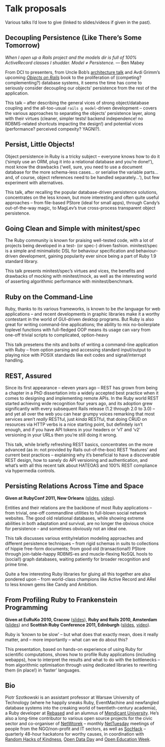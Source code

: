 # Talk proposals

Various talks I’d love to give (linked
to slides/videos if given in the past).



## Decoupling Persistence (Like There’s Some Tomorrow)

_When I open up a Rails project and the models dir is full of 100%
ActiveRecord classes I shudder. Model ≠ Persistence._ — Ben Mabey

From DCI to presenters, from Uncle Bob’s
[architecture talk](http://confreaks.com/videos/759)
and Avdi Grimm’s upcoming [_Objects on
Rails_](http://avdi.org/devblog/2011/11/15/early-access-beta-of-objects-on-rails-now-available-2/)
book to the proliferation of (competing? complementing?) database
systems, it seems the time has come to seriously consider decoupling
our objects’ persistence from the rest of the application.

This talk – after describing the general vices of strong object/database
coupling and the all-too-usual `rails g model`-driven development
– covers the various approaches to separating the objects’ persistence
layer, along with their virtues (cleaner, simpler tests! backend
independence! no RDBMS-related shortcuts impacting the design!)
and potential vices (performance? perceived compexity? YAGNI?).



## Persist, Little Objects!

Object persistence in Ruby is a tricky subject – everyone knows how
to do it (‘simply use an ORM, plug it into a relational database and
you’re done!’), most know the drawbacks (‘well, sure, you need to use
a document database for the more schema-less cases… or serialise the
variable parts… and, of course, object references need to be handled
separately…’), but few experiment with alternatives.

This talk, after recalling the popular database-driven persistence
solutions, concentrates on the less known, but more interesting
and often quite useful approaches – from file-based PStore (ideal
for small apps), through Candy’s out-of-the-way magic, to MagLev’s
true cross-process transparent object persistence.



## Going Clean and Simple with minitest/spec

The Ruby community is known for praising well-tested code, with
a lot of projects being developed in a test- (or spec-) driven
fashion. minitest/spec is a simple and minimalistic DSL for
behaviour specification and behaviour-driven development, gaining
popularity ever since being a part of Ruby 1.9 standard library.

This talk presents minitest/spec’s virtues and vices, the benefits
and drawbacks of mocking with minitest/mock, as well as the interesting
world of asserting algorithmic performance with minitest/benchmark.



## Ruby on the Command-Line

Ruby, thanks to its various frameworks, is known to be *the*
language for web applications – and recent developments in graphic
libraries make it a worthy contestant in the world of GUI-driven
desktop programs. But Ruby is also great for writing command-line
applications; the ability to mix no-boilerplate toplevel functions
with full-fledged OOP means its usage can vary from one-off
trivial scripts to complicated, option-heavy

This talk presetens the nits and bolts of writing a command-line
application with Ruby – from option parsing and accessing
standard input/output to playing nice with POSIX standards
like exit codes and signal/interrupt handling.



## REST, Assured

Since its first appearance – eleven years ago – REST has grown from
being a chapter in a PhD dissertation into a widely accepted best
practice when it comes to designing and implementing remote APIs.
In the Ruby world REST started achieving wide recognition four
years ago, and its adoption grew significantly with every subsequent
Rails release (1.2 through 2.0 to 3.0) – and yet all over the
web you can hear grumpy voices remarking that most services aren’t
*really* RESTful, just *kinda* RESTful, that doing CRUD on resources
via HTTP verbs is a nice starting point, but definitely isn’t
enough, and if you have API tokens in your headers or ‘v1’ and
‘v2’ versioning in your URLs then you’re still doing it wrong.

This talk, while briefly refreshing REST basics, concentrates on
the more advanced (as in: not provided by Rails out-of-the-box)
REST ‘features’ and current best practices – explaining why it’s
beneficial to have a discoverable REST design, how to sanely do
API versioning and authentication, and what’s with all this recent
talk about HATEOAS and 100% REST compliance via hypermedia controls.



## Persisting Relations Across Time and Space

**Given at RubyConf 2011, New Orleans**
([slides](http://persistence-rubyconf-2011.heroku.com),
[video](http://confreaks.net/videos/657)).

Entities and their relations are the backbone of most Ruby
applications – from trivial, one-off commandline utilities
to full-blown social network websites. The good old relational
databases, while showing extreme abilities in both adaptation
and survival, are no longer the obvious choice for persistence
– and sometimes obviously not an ideal one.

This talk discusses various entity/relation modeling approaches
and different persistence techniques – from rigid schemas in
suits to collections of hippie free-form documents; from good
old (transactional!) PStore through join-table-happy RDBMS-es
and muscle-flexing NoSQL hools to (social!) graph databases,
waiting patiently for broader recognition and prime time.

Quite a few interesting Ruby libraries for gluing all this together
are also pondered upon – from world-class champions like Active
Record and ARel to less known gems like Candy and Ambition.



## From Profiling Ruby to Frankenstein Programming

**Given at EuRuKo 2010, Cracow**
([slides](http://profiling-ruby-euruko-2010.heroku.com)),
**Ruby and Rails 2010, Amsterdam**
([slides](http://profiling-ruby-rar-2010.heroku.com))
and **Scottish Ruby Conference 2011, Edinburgh**
([slides](http://profiling-ruby-src-2011.heroku.com),
[video](http://confreaks.net/videos/547)).

Ruby is ‘known to be slow’ – but what does that exactly mean, does
it really matter, and – more importantly – what can we do about this?

This presentation, based on hands-on experience of using Ruby for
scientific computations, shows how to profile Ruby applications
(including webapps), how to interpret the results and what to do
with the bottlenecks – from algorithmic optimisation through using
dedicated libraries to rewriting them (in place!) in ‘faster’ languages.



## Bio

Piotr Szotkowski is an assistant professor at Warsaw University of
Technology (where he happily sneaks Ruby, EventMachine and newfangled
database systems into the creaking world of twentieth-century academia),
a Ruby developer at [Rebased](http://rebased.pl) and an alumnus of
[Mendicant University](http://university.rubymendicant.com). He’s
also a long-time contributor to various open source projects for
the civic sector and co-organiser of [NetWtorek](http://netwtorek.pl)
– monthly [NetTuesday](http://netsquared.org/share/meetup)
meetings of people from the NGO/non-profit and IT sectors,
as well as [SocHack](http://sochack.pl) – quarterly 48-hour
hackatons for worthy causes, in coordination with [Random
Hacks of Kindness](http://www.rhok.org), [Open Data
Day](http://www.opendataday.org) and [Open Education
Week](http://www.openeducationweek.org).
